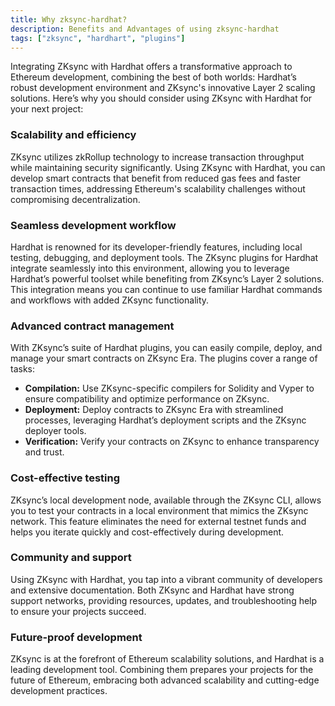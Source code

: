 ```yaml
---
title: Why zksync-hardhat?
description: Benefits and Advantages of using zksync-hardhat
tags: ["zksync", "hardhart", "plugins"]
---
```


Integrating ZKsync with Hardhat offers a transformative approach to Ethereum development, combining the best of both worlds: Hardhat’s robust
development environment and ZKsync's innovative Layer 2 scaling solutions. Here’s why you should consider using ZKsync with Hardhat for your next project:

### Scalability and efficiency

ZKsync utilizes zkRollup technology to increase transaction throughput while maintaining security significantly. Using ZKsync with Hardhat, you can
develop smart contracts that benefit from reduced gas fees and faster transaction times, addressing Ethereum's scalability challenges without
compromising decentralization.

### Seamless development workflow

Hardhat is renowned for its developer-friendly features, including local testing, debugging, and deployment tools. The ZKsync plugins for Hardhat
integrate seamlessly into this environment, allowing you to leverage Hardhat’s powerful toolset while benefiting from ZKsync’s Layer 2
solutions. This integration means you can continue to use familiar Hardhat commands and workflows with added ZKsync functionality.

### Advanced contract management

With ZKsync’s suite of Hardhat plugins, you can easily compile, deploy, and manage your smart contracts on ZKsync Era. The plugins cover a range of tasks:

- **Compilation:** Use ZKsync-specific compilers for Solidity and Vyper to ensure compatibility and optimize performance on ZKsync.
- **Deployment:** Deploy contracts to ZKsync Era with streamlined processes, leveraging Hardhat’s deployment scripts and the ZKsync deployer tools.
- **Verification:** Verify your contracts on ZKsync to enhance transparency and trust.

### Cost-effective testing

ZKsync’s local development node, available through the ZKsync CLI, allows you to test your contracts in a local environment that mimics the ZKsync
network. This feature eliminates the need for external testnet funds and helps you iterate quickly and cost-effectively during development.

### Community and support

Using ZKsync with Hardhat, you tap into a vibrant community of developers and extensive documentation. Both ZKsync and Hardhat have strong support
networks, providing resources, updates, and troubleshooting help to ensure your projects succeed.

### Future-proof development

ZKsync is at the forefront of Ethereum scalability solutions, and Hardhat is a leading development tool. Combining them prepares your projects for
the future of Ethereum, embracing both advanced scalability and cutting-edge development practices.
